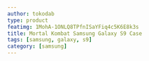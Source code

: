 ```yaml
---
author: tokodab
type: product
featimg: 1MohA-1ONLQ8TPfnISaYFiq4c5K6E8k3s
title: Mortal Kombat Samsung Galaxy S9 Case
tags: [samsung, galaxy, s9]
category: [samsung]
---
```

